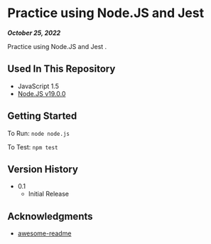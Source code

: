 # Practice using Node.JS and Jest

***October 25, 2022***

Practice using Node.JS and Jest .

## Used In This Repository

- JavaScript 1.5
- [Node.JS v19.0.0](https://nodejs.org/en/download/)

## Getting Started

To Run: 
`node node.js`

To Test:
`npm test`

## Version History

* 0.1
    * Initial Release

## Acknowledgments

* [awesome-readme](https://github.com/matiassingers/awesome-readme)
